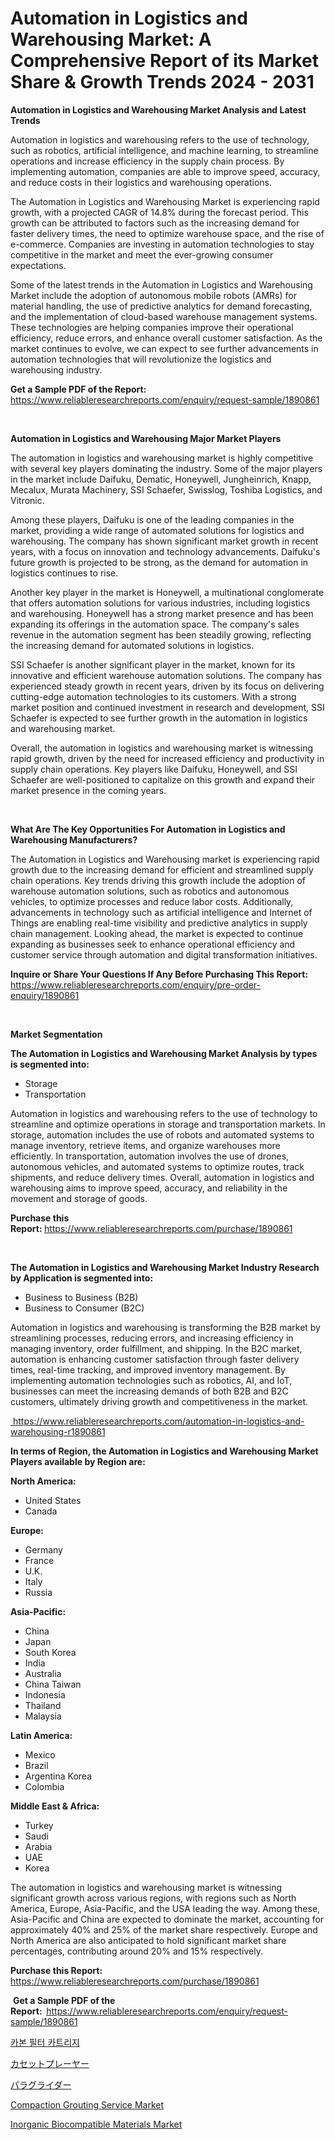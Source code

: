 <p><h1>Automation in Logistics and Warehousing Market: A Comprehensive Report of its Market Share & Growth Trends 2024 - 2031</h1></p><p><strong>Automation in Logistics and Warehousing Market Analysis and Latest Trends</strong></p>
<p><p>Automation in logistics and warehousing refers to the use of technology, such as robotics, artificial intelligence, and machine learning, to streamline operations and increase efficiency in the supply chain process. By implementing automation, companies are able to improve speed, accuracy, and reduce costs in their logistics and warehousing operations.</p><p>The Automation in Logistics and Warehousing Market is experiencing rapid growth, with a projected CAGR of 14.8% during the forecast period. This growth can be attributed to factors such as the increasing demand for faster delivery times, the need to optimize warehouse space, and the rise of e-commerce. Companies are investing in automation technologies to stay competitive in the market and meet the ever-growing consumer expectations.</p><p>Some of the latest trends in the Automation in Logistics and Warehousing Market include the adoption of autonomous mobile robots (AMRs) for material handling, the use of predictive analytics for demand forecasting, and the implementation of cloud-based warehouse management systems. These technologies are helping companies improve their operational efficiency, reduce errors, and enhance overall customer satisfaction. As the market continues to evolve, we can expect to see further advancements in automation technologies that will revolutionize the logistics and warehousing industry.</p></p>
<p><strong>Get a Sample PDF of the Report:&nbsp;</strong> <a href="https://www.reliableresearchreports.com/enquiry/request-sample/1890861">https://www.reliableresearchreports.com/enquiry/request-sample/1890861</a></p>
<p>&nbsp;</p>
<p><strong>Automation in Logistics and Warehousing Major Market Players</strong></p>
<p><p>The automation in logistics and warehousing market is highly competitive with several key players dominating the industry. Some of the major players in the market include Daifuku, Dematic, Honeywell, Jungheinrich, Knapp, Mecalux, Murata Machinery, SSI Schaefer, Swisslog, Toshiba Logistics, and Vitronic.</p><p>Among these players, Daifuku is one of the leading companies in the market, providing a wide range of automated solutions for logistics and warehousing. The company has shown significant market growth in recent years, with a focus on innovation and technology advancements. Daifuku's future growth is projected to be strong, as the demand for automation in logistics continues to rise.</p><p>Another key player in the market is Honeywell, a multinational conglomerate that offers automation solutions for various industries, including logistics and warehousing. Honeywell has a strong market presence and has been expanding its offerings in the automation space. The company's sales revenue in the automation segment has been steadily growing, reflecting the increasing demand for automated solutions in logistics.</p><p>SSI Schaefer is another significant player in the market, known for its innovative and efficient warehouse automation solutions. The company has experienced steady growth in recent years, driven by its focus on delivering cutting-edge automation technologies to its customers. With a strong market position and continued investment in research and development, SSI Schaefer is expected to see further growth in the automation in logistics and warehousing market.</p><p>Overall, the automation in logistics and warehousing market is witnessing rapid growth, driven by the need for increased efficiency and productivity in supply chain operations. Key players like Daifuku, Honeywell, and SSI Schaefer are well-positioned to capitalize on this growth and expand their market presence in the coming years.</p></p>
<p>&nbsp;</p>
<p><strong>What Are The Key Opportunities For Automation in Logistics and Warehousing Manufacturers?</strong></p>
<p><p>The Automation in Logistics and Warehousing market is experiencing rapid growth due to the increasing demand for efficient and streamlined supply chain operations. Key trends driving this growth include the adoption of warehouse automation solutions, such as robotics and autonomous vehicles, to optimize processes and reduce labor costs. Additionally, advancements in technology such as artificial intelligence and Internet of Things are enabling real-time visibility and predictive analytics in supply chain management. Looking ahead, the market is expected to continue expanding as businesses seek to enhance operational efficiency and customer service through automation and digital transformation initiatives.</p></p>
<p><strong>Inquire or Share Your Questions If Any Before Purchasing This Report:</strong> <a href="https://www.reliableresearchreports.com/enquiry/pre-order-enquiry/1890861">https://www.reliableresearchreports.com/enquiry/pre-order-enquiry/1890861</a></p>
<p>&nbsp;</p>
<p><strong>Market Segmentation</strong></p>
<p><strong>The Automation in Logistics and Warehousing Market Analysis by types is segmented into:</strong></p>
<p><ul><li>Storage</li><li>Transportation</li></ul></p>
<p><p>Automation in logistics and warehousing refers to the use of technology to streamline and optimize operations in storage and transportation markets. In storage, automation includes the use of robots and automated systems to manage inventory, retrieve items, and organize warehouses more efficiently. In transportation, automation involves the use of drones, autonomous vehicles, and automated systems to optimize routes, track shipments, and reduce delivery times. Overall, automation in logistics and warehousing aims to improve speed, accuracy, and reliability in the movement and storage of goods.</p></p>
<p><strong>Purchase this Report:&nbsp;</strong><a href="https://www.reliableresearchreports.com/purchase/1890861">https://www.reliableresearchreports.com/purchase/1890861</a></p>
<p>&nbsp;</p>
<p><strong>The Automation in Logistics and Warehousing Market Industry Research by Application is segmented into:</strong></p>
<p><ul><li>Business to Business (B2B)</li><li>Business to Consumer (B2C)</li></ul></p>
<p><p>Automation in logistics and warehousing is transforming the B2B market by streamlining processes, reducing errors, and increasing efficiency in managing inventory, order fulfillment, and shipping. In the B2C market, automation is enhancing customer satisfaction through faster delivery times, real-time tracking, and improved inventory management. By implementing automation technologies such as robotics, AI, and IoT, businesses can meet the increasing demands of both B2B and B2C customers, ultimately driving growth and competitiveness in the market.</p></p>
<p><a href="https://www.reliableresearchreports.com/automation-in-logistics-and-warehousing-r1890861">&nbsp;https://www.reliableresearchreports.com/automation-in-logistics-and-warehousing-r1890861</a></p>
<p><strong>In terms of Region, the Automation in Logistics and Warehousing Market Players available by Region are:</strong></p>
<p>
    <p> <strong> North America: </strong>
        <ul>
            <li>United States</li>
            <li>Canada</li>
        </ul>
        </p> 
    <p> <strong> Europe: </strong>
        <ul>
            <li>Germany</li>
            <li>France</li>
            <li>U.K.</li>
            <li>Italy</li>
            <li>Russia</li>
        </ul>
        </p> 
    <p> <strong> Asia-Pacific: </strong>
        <ul>
            <li>China</li>
            <li>Japan</li>
            <li>South Korea</li>
            <li>India</li>
            <li>Australia</li>
            <li>China Taiwan</li>
            <li>Indonesia</li>
            <li>Thailand</li>
            <li>Malaysia</li>
        </ul>
        </p> 
    <p> <strong> Latin America: </strong>
        <ul>
            <li>Mexico</li>
            <li>Brazil</li>
            <li>Argentina Korea</li>
            <li>Colombia</li>
        </ul>
        </p> 
    <p> <strong> Middle East & Africa: </strong>
        <ul>
            <li>Turkey</li>
            <li>Saudi</li>
            <li>Arabia</li>
            <li>UAE</li>
            <li>Korea</li>
        </ul>
    </p>
    </p>
<p><p>The automation in logistics and warehousing market is witnessing significant growth across various regions, with regions such as North America, Europe, Asia-Pacific, and the USA leading the way. Among these, Asia-Pacific and China are expected to dominate the market, accounting for approximately 40% and 25% of the market share respectively. Europe and North America are also anticipated to hold significant market share percentages, contributing around 20% and 15% respectively.</p></p>
<p><strong>Purchase this Report: </strong><a href="https://www.reliableresearchreports.com/purchase/1890861">https://www.reliableresearchreports.com/purchase/1890861</a></p>
<p>&nbsp;<strong>Get a Sample PDF of the Report:&nbsp;&nbsp;</strong><a href="https://www.reliableresearchreports.com/enquiry/request-sample/1890861">https://www.reliableresearchreports.com/enquiry/request-sample/1890861</a></p>
<p><strong></strong></p>
<p><p><a href="https://medium.com/@daveblock56/%ED%83%84%EC%86%8C-%ED%95%84%ED%84%B0-%EC%B9%B4%ED%8A%B8%EB%A6%AC%EC%A7%80-%EC%8B%9C%EC%9E%A5-2031%EB%85%84%EA%B9%8C%EC%A7%80-%EC%84%B1%EA%B3%B5%EC%A0%81%EC%9D%B8-%EB%B9%84%EC%A6%88%EB%8B%88%EC%8A%A4-%EC%A0%84%EB%9E%B5%EC%9D%98-%EC%97%B4%EC%87%A0-%EC%98%88%EC%B8%A1-cacdae5d496d">카본 필터 카트리지</a></p><p><a href="https://github.com/bevdtkn4419963/Market-Research-Report-List-2/blob/main/362895565533.md">カセットプレーヤー</a></p><p><a href="https://medium.com/@teridactyl90/%E3%83%91%E3%83%A9%E3%82%B0%E3%83%A9%E3%82%A4%E3%83%80%E3%83%BC%E5%B8%82%E5%A0%B4%E3%81%AE%E5%B1%95%E6%9C%9B-%E7%94%A3%E6%A5%AD%E6%A6%82%E8%A6%81%E3%81%A8%E4%BA%88%E6%B8%AC-2024%E5%B9%B4%E3%81%8B%E3%82%892031%E5%B9%B4-c85ad139fd6f">パラグライダー</a></p><p><a href="https://github.com/seekum/Market-Research-Report-List-2/blob/main/compaction-grouting-service-market.md">Compaction Grouting Service Market</a></p><p><a href="https://www.linkedin.com/pulse/inorganic-biocompatible-materials-market-provides-comprehensive-xycxe">Inorganic Biocompatible Materials Market</a></p></p>